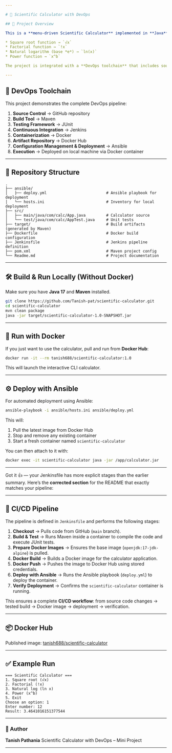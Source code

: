 ```yaml
---

# 🧮 Scientific Calculator with DevOps

## 📌 Project Overview

This is a **menu-driven Scientific Calculator** implemented in **Java** with the following operations:

* Square root function → `√x`
* Factorial function → `!x`
* Natural logarithm (base *e*) → `ln(x)`
* Power function → `x^b`

The project is integrated with a **DevOps toolchain** that includes source control, build automation, containerization, continuous integration, and deployment.

---
```


## 🚀 DevOps Toolchain

This project demonstrates the complete DevOps pipeline:

1. **Source Control** → GitHub repository
2. **Build Tool** → Maven
3. **Testing Framework** → JUnit
4. **Continuous Integration** → Jenkins
5. **Containerization** → Docker
6. **Artifact Repository** → Docker Hub
7. **Configuration Management & Deployment** → Ansible
8. **Execution** → Deployed on local machine via Docker container

---

## 📂 Repository Structure

```
.
├── ansible/
│   ├── deploy.yml                          # Ansible playbook for deployment
│   └── hosts.ini                           # Inventory for local deployment
├── src/
│   ├── main/java/com/calc/App.java         # Calculator source
│   └── test/java/com/calc/AppTest.java     # Unit tests
├── target/                                 # Build artifacts (generated by Maven)
├── Dockerfile                              # Docker build configuration
├── Jenkinsfile                             # Jenkins pipeline definition
├── pom.xml                                 # Maven project config
└── Readme.md                               # Project documentation
```

---

## 🛠️ Build & Run Locally (Without Docker)

Make sure you have **Java 17** and **Maven** installed.

```bash
git clone https://github.com/Tanish-pat/scientific-calculator.git
cd scientific-calculator
mvn clean package
java -jar target/scientific-calculator-1.0-SNAPSHOT.jar
```

---

## 🐳 Run with Docker

If you just want to use the calculator, pull and run from **Docker Hub**:

```bash
docker run -it --rm tanish688/scientific-calculator:1.0
```

This will launch the interactive CLI calculator.

---

## ⚙️ Deploy with Ansible

For automated deployment using Ansible:

```bash
ansible-playbook -i ansible/hosts.ini ansible/deploy.yml
```

This will:

1. Pull the latest image from Docker Hub
2. Stop and remove any existing container
3. Start a fresh container named `scientific-calculator`

You can then attach to it with:

```bash
docker exec -it scientific-calculator java -jar /app/calculator.jar
```

---

Got it 👍 — your Jenkinsfile has more explicit stages than the earlier summary.
Here’s the **corrected section** for the README that exactly matches your pipeline:

---

## 🔄 CI/CD Pipeline

The pipeline is defined in `Jenkinsfile` and performs the following stages:

1. **Checkout** → Pulls code from GitHub (`main` branch).
2. **Build & Test** → Runs Maven inside a container to compile the code and execute JUnit tests.
3. **Prepare Docker Images** → Ensures the base image (`openjdk:17-jdk-alpine`) is pulled.
4. **Docker Build** → Builds a Docker image for the calculator application.
5. **Docker Push** → Pushes the image to Docker Hub using stored credentials.
6. **Deploy with Ansible** → Runs the Ansible playbook (`deploy.yml`) to deploy the container.
7. **Verify Deployment** → Confirms the `scientific-calculator` container is running.

This ensures a complete **CI/CD workflow**: from source code changes → tested build → Docker image → deployment → verification.

---

## 📦 Docker Hub

Published image: [tanish688/scientific-calculator](https://hub.docker.com/repositories/tanish688)

---

## ✅ Example Run

```
=== Scientific Calculator ===
1. Square root (√x)
2. Factorial (!x)
3. Natural log (ln x)
4. Power (x^b)
5. Exit
Choose an option: 1
Enter number: 12
Result: 3.4641016151377544
```

---

### 👤 Author

**Tanish Pathania**
Scientific Calculator with DevOps – Mini Project

---
